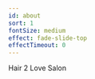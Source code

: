 ```yaml
---
id: about
sort: 1
fontSize: medium
effect: fade-slide-top
effectTimeout: 0
---
```


Hair 2 Love Salon


